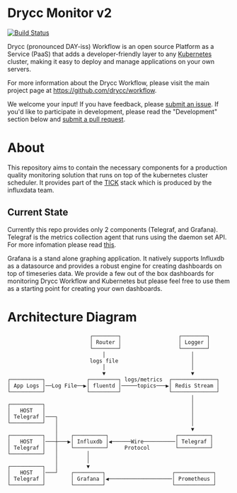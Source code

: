 
# Drycc Monitor v2

[![Build Status](https://woodpecker.drycc.cc/api/badges/drycc/monitor/status.svg)](https://woodpecker.drycc.cc/drycc/monitor)

Drycc (pronounced DAY-iss) Workflow is an open source Platform as a Service (PaaS) that adds a developer-friendly layer to any [Kubernetes](http://kubernetes.io) cluster, making it easy to deploy and manage applications on your own servers.

For more information about the Drycc Workflow, please visit the main project page at https://github.com/drycc/workflow.

We welcome your input! If you have feedback, please [submit an issue][issues]. If you'd like to participate in development, please read the "Development" section below and [submit a pull request][prs].

# About
This repository aims to contain the necessary components for a production quality monitoring solution that runs on top of the kubernetes cluster scheduler. It provides part of the [TICK](https://influxdata.com/time-series-platform/) stack which is produced by the influxdata team.

## Current State
Currently this repo provides only 2 components (Telegraf, and Grafana). Telegraf is the metrics collection agent that runs using the daemon set API. For more infomation please read [this](telegraf/README.md).

Grafana is a stand alone graphing application. It natively supports Influxdb as a datasource and provides a robust engine for creating dashboards on top of timeseries data. We provide a few out of the box dashboards for monitoring Drycc Workflow and Kubernetes but please feel free to use them as a starting point for creating your own dashboards.

# Architecture Diagram

```
                          ┌────────┐                  ┌────────┐
                          │ Router │                  │ Logger │
                          └────────┘                  └────────┘
                              │                           │
                          logs file                       │
                              │                           │
                              ▼                           ▼
┌──────────┐             ┌─────────┐ logs/metrics  ┌──────────────┐
│ App Logs │──Log File──▶│ fluentd │─────topics───▶│ Redis Stream │
└──────────┘             └─────────┘               └──────────────┘
                                                          │
┌──────────┐                                              │
│   HOST   │                                              │
│ Telegraf │───┐                                          │
└──────────┘   │                                          │
               │                                          ▼
┌──────────┐   │    ┌──────────┐                     ┌──────────┐
│   HOST   │───┼───▶│ Influxdb │◀──────Wire──────────│ Telegraf │
│ Telegraf │   │    └──────────┘     Protocol        └──────────┘
└──────────┘   │         │
               │         │
┌──────────┐   │         ▼
│   HOST   │───┘    ┌─────────┐                     ┌────────────┐
│ Telegraf │        │ Grafana │◀────────────────────│ Prometheus │
└──────────┘        └─────────┘                     └────────────┘

```

[k8s-home]: http://kubernetes.io/
[issues]: https://github.com/drycc/monitor/issues
[prs]: https://github.com/drycc/monitor/pulls
[v2.18]: https://github.com/drycc/workflow/releases/tag/v2.18.0
